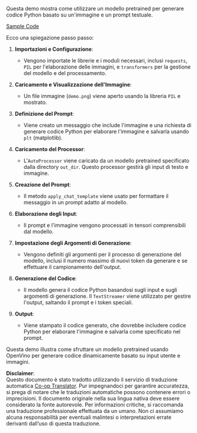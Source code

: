 <!--
CO_OP_TRANSLATOR_METADATA:
{
  "original_hash": "d7d7afa242a4a041ff4193546d4baf16",
  "translation_date": "2025-07-17T05:03:05+00:00",
  "source_file": "md/02.Application/04.Vision/Phi3/E2E_OpenVino_Phi3Vision.md",
  "language_code": "it"
}
-->
Questa demo mostra come utilizzare un modello pretrained per generare codice Python basato su un'immagine e un prompt testuale.

[Sample Code](../../../../../../code/06.E2E/E2E_OpenVino_Phi3-vision.ipynb)

Ecco una spiegazione passo passo:

1. **Importazioni e Configurazione**:
   - Vengono importate le librerie e i moduli necessari, inclusi `requests`, `PIL` per l'elaborazione delle immagini, e `transformers` per la gestione del modello e del processamento.

2. **Caricamento e Visualizzazione dell'Immagine**:
   - Un file immagine (`demo.png`) viene aperto usando la libreria `PIL` e mostrato.

3. **Definizione del Prompt**:
   - Viene creato un messaggio che include l'immagine e una richiesta di generare codice Python per elaborare l'immagine e salvarla usando `plt` (matplotlib).

4. **Caricamento del Processor**:
   - L'`AutoProcessor` viene caricato da un modello pretrained specificato dalla directory `out_dir`. Questo processor gestirà gli input di testo e immagine.

5. **Creazione del Prompt**:
   - Il metodo `apply_chat_template` viene usato per formattare il messaggio in un prompt adatto al modello.

6. **Elaborazione degli Input**:
   - Il prompt e l'immagine vengono processati in tensori comprensibili dal modello.

7. **Impostazione degli Argomenti di Generazione**:
   - Vengono definiti gli argomenti per il processo di generazione del modello, inclusi il numero massimo di nuovi token da generare e se effettuare il campionamento dell'output.

8. **Generazione del Codice**:
   - Il modello genera il codice Python basandosi sugli input e sugli argomenti di generazione. Il `TextStreamer` viene utilizzato per gestire l'output, saltando il prompt e i token speciali.

9. **Output**:
   - Viene stampato il codice generato, che dovrebbe includere codice Python per elaborare l'immagine e salvarla come specificato nel prompt.

Questa demo illustra come sfruttare un modello pretrained usando OpenVino per generare codice dinamicamente basato su input utente e immagini.

**Disclaimer**:  
Questo documento è stato tradotto utilizzando il servizio di traduzione automatica [Co-op Translator](https://github.com/Azure/co-op-translator). Pur impegnandoci per garantire accuratezza, si prega di notare che le traduzioni automatiche possono contenere errori o imprecisioni. Il documento originale nella sua lingua nativa deve essere considerato la fonte autorevole. Per informazioni critiche, si raccomanda una traduzione professionale effettuata da un umano. Non ci assumiamo alcuna responsabilità per eventuali malintesi o interpretazioni errate derivanti dall’uso di questa traduzione.